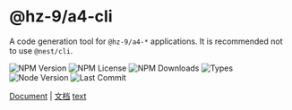 # @hz-9/a4-cli

A code generation tool for `@hz-9/a4-*` applications. It is recommended not to use `@nest/cli`.

![NPM Version][npm-version-url] ![NPM License][npm-license-url] ![NPM Downloads][npm-downloads-url] ![Types][types-url]
<br /> ![Node Version][node-version-url] ![Last Commit][last-commit-url]

[npm-version-url]: https://badgen.net/npm/v/@hz-9/a4-cli
[npm-license-url]: https://badgen.net/npm/license/@hz-9/a4-cli
[npm-downloads-url]: https://badgen.net/npm/dt/@hz-9/a4-cli
[types-url]: https://badgen.net/npm/types/@hz-9/a4-cli
[node-version-url]: https://badgen.net/npm/node/@hz-9/a4-cli
[last-commit-url]: https://badgen.net/github/last-commit/hz-9/a4

[Document](https://hz-9.github.io/a4/guide/a4-cli/) | [文档](https://hz-9.github.io/a4/zh-CN/guide/a4-cli/)
[text](https://badgen.net/npm/license/%40hz-9/a4-cli)
